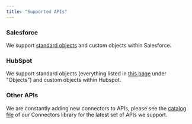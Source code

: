 ```yaml
---
title: "Supported APIs"
---
```


### Salesforce

We support [standard objects](https://developer.salesforce.com/docs/atlas.en-us.object_reference.meta/object_reference/sforce_api_objects_list.htm) and custom objects within Salesforce.

### HubSpot

We support standard objects (everything listed in [this page](https://developers.hubspot.com/docs/api/crm/understanding-the-crm) under "Objects") and custom objects within Hubspot.

### Other APIs

We are constantly adding new connectors to APIs, please see the [catalog file](https://github.com/amp-labs/connectors/blob/main/providers/catalog.go) of our Connectors library for the latest set of APIs we support.
